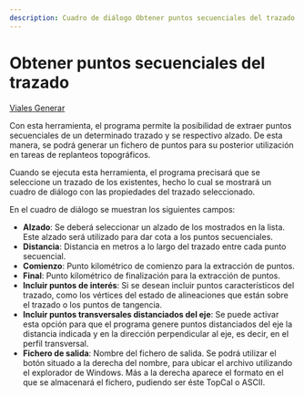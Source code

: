 ```yaml
---
description: Cuadro de diálogo Obtener puntos secuenciales del trazado
---
```


# Obtener puntos secuenciales del trazado

[Viales Generar](../../fichas-de-herramientas/untitled-256/untitled-329.md)

Con esta herramienta, el programa permite la posibilidad de extraer puntos secuenciales de un determinado trazado y se respectivo alzado. De esta manera, se podrá generar un fichero de puntos para su posterior utilización en tareas de replanteos topográficos.

Cuando se ejecuta esta herramienta, el programa precisará que se seleccione un trazado de los existentes, hecho lo cual se mostrará un cuadro de diálogo con las propiedades del trazado seleccionado.

En el cuadro de diálogo se muestran los siguientes campos:

* **Alzado**: Se deberá seleccionar un alzado de los mostrados en la lista. Este alzado será utilizado para dar cota a los puntos secuenciales.
* **Distancia**: Distancia en metros a lo largo del trazado entre cada punto secuencial.
* **Comienzo**: Punto kilométrico de comienzo para la extracción de puntos.
* **Final**: Punto kilométrico de finalización para la extracción de puntos.
* **Incluir puntos de interés**: Si se desean incluir puntos característicos del trazado, como los vértices del estado de alineaciones que están sobre el trazado o los puntos de tangencia.
* **Incluir puntos transversales distanciados del eje**: Se puede activar esta opción para que el programa genere puntos distanciados del eje la distancia indicada y en la dirección perpendicular al eje, es decir, en el perfil transversal.
* **Fichero de salida**: Nombre del fichero de salida. Se podrá utilizar el botón situado a la derecha del nombre, para ubicar el archivo utilizando el explorador de Windows. Más a la derecha aparece el formato en el que se almacenará el fichero, pudiendo ser éste TopCal o ASCII.

